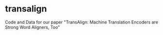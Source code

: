 # transalign
Code and Data for our paper "TransAlign: Machine Translation Encoders are Strong Word Aligners, Too"
